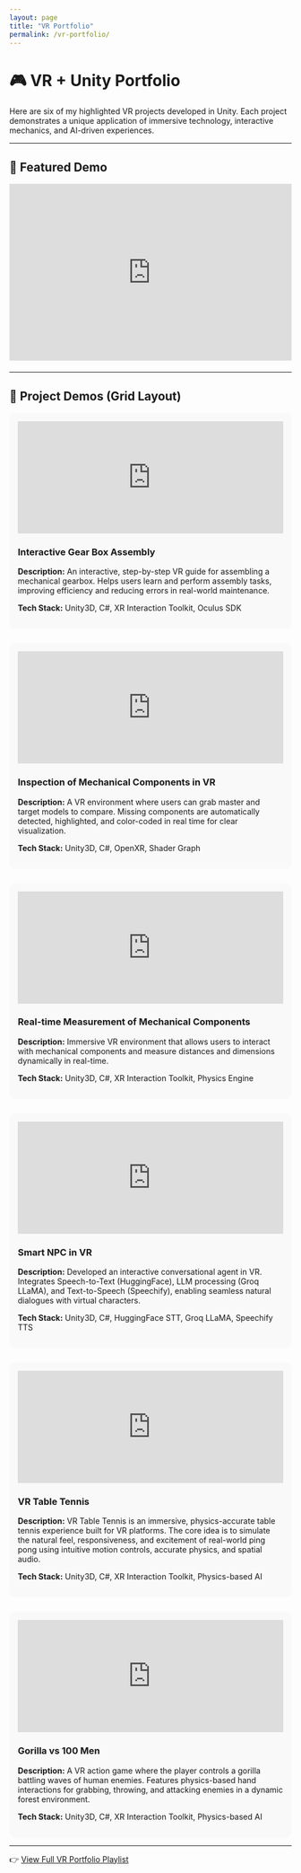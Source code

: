 ```yaml
---
layout: page
title: "VR Portfolio"
permalink: /vr-portfolio/
---
```


# 🎮 VR + Unity Portfolio

Here are six of my highlighted VR projects developed in Unity. Each project demonstrates a unique application of immersive technology, interactive mechanics, and AI-driven experiences.  

---

## 🌟 Featured Demo
<div style="display: flex; justify-content: center; margin-bottom: 20px;">
  <iframe width="560" height="315" src="https://www.youtube.com/embed/YOUR_FEATURED_VIDEO_ID" frameborder="0" allowfullscreen></iframe>
</div>

---

## 📂 Project Demos (Grid Layout)

<div style="display: grid; grid-template-columns: repeat(auto-fit, minmax(320px, 1fr)); gap: 25px;">

<!-- Project 1 -->
<div style="background:#f9f9f9; padding:15px; border-radius:10px;">
  <iframe width="100%" height="200" src="https://www.youtube.com/embed/VIDEO_ID_1" frameborder="0" allowfullscreen></iframe>
  <h3>Interactive Gear Box Assembly</h3>
  <p><b>Description:</b> An interactive, step-by-step VR guide for assembling a mechanical gearbox. Helps users learn and perform assembly tasks, improving efficiency and reducing errors in real-world maintenance.</p>
  <p><b>Tech Stack:</b> Unity3D, C#, XR Interaction Toolkit, Oculus SDK</p>
</div>

<!-- Project 2 -->
<div style="background:#f9f9f9; padding:15px; border-radius:10px;">
  <iframe width="100%" height="200" 
    src="https://www.youtube.com/embed/sI5wcQxgHYk" 
    frameborder="0" 
    allow="accelerometer; autoplay; clipboard-write; encrypted-media; gyroscope; picture-in-picture" 
    allowfullscreen>
  </iframe>
  <h3>Inspection of Mechanical Components in VR</h3>
  <p><b>Description:</b> A VR environment where users can grab master and target models to compare. Missing components are automatically detected, highlighted, and color-coded in real time for clear visualization.</p>
  <p><b>Tech Stack:</b> Unity3D, C#, OpenXR, Shader Graph</p>
</div>



<!-- Project 3 -->
<div style="background:#f9f9f9; padding:15px; border-radius:10px;">
  <iframe width="100%" height="200" 
    src="https://www.youtube.com/embed/ggCbe4o8uC0" 
    frameborder="0" 
    allow="accelerometer; autoplay; clipboard-write; encrypted-media; gyroscope; picture-in-picture" 
    allowfullscreen>
  </iframe>
  <h3>Real-time Measurement of Mechanical Components</h3>
  <p><b>Description:</b> Immersive VR environment that allows users to interact with mechanical components and measure distances and dimensions dynamically in real-time.</p>
  <p><b>Tech Stack:</b> Unity3D, C#, XR Interaction Toolkit, Physics Engine</p>
</div>



<!-- Project 4 -->
<div style="background:#f9f9f9; padding:15px; border-radius:10px;">
  <iframe width="100%" height="200" 
    src="https://www.youtube.com/embed/a1gV8AOMNJc" 
    frameborder="0" 
    allow="accelerometer; autoplay; clipboard-write; encrypted-media; gyroscope; picture-in-picture" 
    allowfullscreen>
  </iframe>
  <h3>Smart NPC in VR</h3>
  <p><b>Description:</b> Developed an interactive conversational agent in VR. Integrates Speech-to-Text (HuggingFace), LLM processing (Groq LLaMA), and Text-to-Speech (Speechify), enabling seamless natural dialogues with virtual characters.</p>
  <p><b>Tech Stack:</b> Unity3D, C#, HuggingFace STT, Groq LLaMA, Speechify TTS</p>
</div>

<!-- Project 5 -->
<div style="background:#f9f9f9; padding:15px; border-radius:10px;">

<iframe width="100%" height="200" 
src="https://www.youtube.com/embed/SuJQdxP6HJc" 
frameborder="0" 
allow="accelerometer; autoplay; clipboard-write; encrypted-media; gyroscope; picture-in-picture" 
allowfullscreen>
</iframe>

 <h3>VR Table Tennis</h3>
  <p><b>Description:</b> VR Table Tennis is an immersive, physics-accurate table tennis experience built for VR platforms. The core idea is to simulate the natural feel, responsiveness, and excitement of real-world ping pong using intuitive motion controls, accurate physics, and spatial audio. </p>
  <p><b>Tech Stack:</b> Unity3D, C#, XR Interaction Toolkit, Physics-based AI</p>
</div>


<!-- Project 6 -->
<div style="background:#f9f9f9; padding:15px; border-radius:10px;">
  <iframe width="100%" height="200" 
src="https://www.youtube.com/embed/2eogtswgexA" 
frameborder="0" 
allow="accelerometer; autoplay; clipboard-write; encrypted-media; gyroscope; picture-in-picture" 
allowfullscreen>
</iframe>

  <h3>Gorilla vs 100 Men</h3>
  <p><b>Description:</b> A VR action game where the player controls a gorilla battling waves of human enemies. Features physics-based hand interactions for grabbing, throwing, and attacking enemies in a dynamic forest environment.</p>
  <p><b>Tech Stack:</b> Unity3D, C#, XR Interaction Toolkit, Physics-based AI</p>
</div>

</div>

---

👉 [View Full VR Portfolio Playlist](https://www.youtube.com/playlist?list=YOUR_PLAYLIST_ID)
